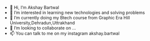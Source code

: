 - 👋 Hi, I’m Akshay Bartwal
- 👀 I’m interested in learning new technologies and solving problems
- 🌱 I’m currently doing my Btech course from Graphic Era Hill University,Dehradun,Uttrakhand
- 💞️ I’m looking to collaborate on ...
- 📫 You can talk to me on my instagram akshay.bartwal

<!---
Akshay8859/Akshay8859 is a ✨ special ✨ repository because its `README.md` (this file) appears on your GitHub profile.
You can click the Preview link to take a look at your changes.
--->
